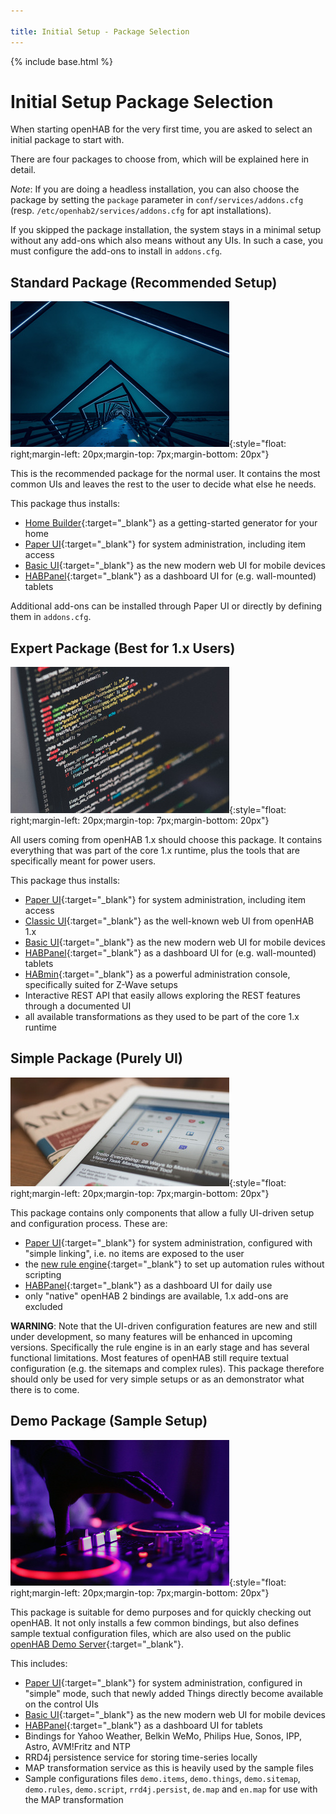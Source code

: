 ```yaml
---

title: Initial Setup - Package Selection
---
```


{% include base.html %}

# Initial Setup Package Selection

When starting openHAB for the very first time, you are asked to select an initial package to start with.

There are four packages to choose from, which will be explained here in detail.

*Note*: If you are doing a headless installation, you can also choose the package by setting the `package` parameter in `conf/services/addons.cfg` (resp. `/etc/openhab2/services/addons.cfg` for apt installations).

If you skipped the package installation, the system stays in a minimal setup without any add-ons which also means without any UIs. In such a case, you must configure the add-ons to install in `addons.cfg`.

## Standard Package (Recommended Setup)

![standard](./images/package_standard.jpg){:style="float: right;margin-left: 20px;margin-top: 7px;margin-bottom: 20px"}

This is the recommended package for the normal user. It contains the most common UIs and leaves the rest to the user to decide what else he needs.

This package thus installs:

- [Home Builder](homebuilder.html){:target="_blank"} as a getting-started generator for your home
- [Paper UI](../addons/uis/paper/readme.html){:target="_blank"} for system administration, including item access
- [Basic UI](../addons/uis/basic/readme.html){:target="_blank"} as the new modern web UI for mobile devices
- [HABPanel](../addons/uis/habpanel/readme.html){:target="_blank"} as a dashboard UI for (e.g. wall-mounted) tablets

Additional add-ons can be installed through Paper UI or directly by defining them in `addons.cfg`.

## Expert Package (Best for 1.x Users)

![expert](./images/package_expert.jpg){:style="float: right;margin-left: 20px;margin-top: 7px;margin-bottom: 20px"}

All users coming from openHAB 1.x should choose this package. It contains everything that was part of the core 1.x runtime, plus the tools that are specifically meant for power users.

This package thus installs:

- [Paper UI](../addons/uis/paper/readme.html){:target="_blank"} for system administration, including item access
- [Classic UI](../addons/uis/classic/readme.html){:target="_blank"} as the well-known web UI from openHAB 1.x
- [Basic UI](../addons/uis/basic/readme.html){:target="_blank"} as the new modern web UI for mobile devices
- [HABPanel](../addons/uis/habpanel/readme.html){:target="_blank"} as a dashboard UI for (e.g. wall-mounted) tablets
- [HABmin](../addons/uis/habmin/readme.html){:target="_blank"} as a powerful administration console, specifically suited for Z-Wave setups
- Interactive REST API that easily allows exploring the REST features through a documented UI
- all available transformations as they used to be part of the core 1.x runtime

## Simple Package (Purely UI)

![simple](./images/package_simple.jpg){:style="float: right;margin-left: 20px;margin-top: 7px;margin-bottom: 20px"}

This package contains only components that allow a fully UI-driven setup and configuration process.
These are:

- [Paper UI](../addons/uis/paper/readme.html){:target="_blank"} for system administration, configured with "simple linking", i.e. no items are exposed to the user
- the [new rule engine](rules-ng.html){:target="_blank"} to set up automation rules without scripting
- [HABPanel](../addons/uis/habpanel/readme.html){:target="_blank"} as a dashboard UI for daily use
- only "native" openHAB 2 bindings are available, 1.x add-ons are excluded

**WARNING**: Note that the UI-driven configuration features are new and still under development, so many features will be enhanced in upcoming versions.
Specifically the rule engine is in an early stage and has several functional limitations.
Most features of openHAB still require textual configuration (e.g. the sitemaps and complex rules).
This package therefore should only be used for very simple setups or as an demonstrator what there is to come.

## Demo Package (Sample Setup)

![demo](./images/package_demo.jpg){:style="float: right;margin-left: 20px;margin-top: 7px;margin-bottom: 20px"}

This package is suitable for demo purposes and for quickly checking out openHAB. It not only installs a few common bindings, but also defines sample textual configuration files, which are also used on the public [openHAB Demo Server](https://demo.openhab.org/){:target="_blank"}.

This includes:

- [Paper UI](../addons/uis/paper/readme.html){:target="_blank"} for system administration, configured in "simple" mode, such that newly added Things directly become available on the control UIs
- [Basic UI](../addons/uis/basic/readme.html){:target="_blank"} as the new modern web UI for mobile devices
- [HABPanel](../addons/uis/habpanel/readme.html){:target="_blank"} as a dashboard UI for tablets
- Bindings for Yahoo Weather, Belkin WeMo, Philips Hue, Sonos, IPP, Astro, AVM!Fritz and NTP
- RRD4j persistence service for storing time-series locally
- MAP transformation service as this is heavily used by the sample files
- Sample configurations files `demo.items`, `demo.things`,  `demo.sitemap`, `demo.rules`, `demo.script`, `rrd4j.persist`, `de.map` and `en.map` for use with the MAP transformation
